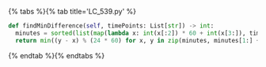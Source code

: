 {% tabs %}{% tab title='LC_539.py' %}

```py
def findMinDifference(self, timePoints: List[str]) -> int:
  minutes = sorted(list(map(lambda x: int(x[:2]) * 60 + int(x[3:]), timePoints)))
  return min((y - x) % (24 * 60) for x, y in zip(minutes, minutes[1:] + minutes[:1]))
```

{% endtab %}{% endtabs %}
